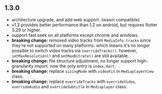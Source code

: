 ## 1.3.0
- architecture upgrade, and add web support. (wasm compatible)
- v1.3 provides better performance than 1.2 on android, but requires flutter 3.29 or higher.
- support fast seek on all platforms except chrome and windows.
- **braaking change:** removed video tracks from `MediaInfo.tracks` since they're not supported on many platforms. which means it's no longer possible to switch video tracks via `overrideTracks()`. however, `setMaxResolution()` and `setMaxBitrate()` are still available.
- **breaking change:** file structure adjustment, no longer support high-granularity import. now the only entry is `index.dart`.
- **breaking change:** replace `sizingMode` with `videoFit` in `MediaplayerView` class.
- **breaking change:** replace `overrideTracks` with `overrideVideo`, `overrideAudio` and `overrideSubtitle` in `Mediaplayer` class.